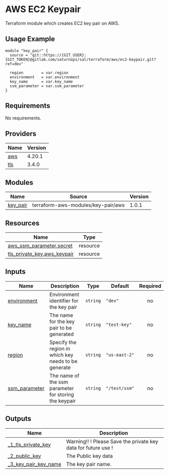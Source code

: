 # AWS EC2 Keypair

Terraform module which creates EC2 key pair on AWS.

## Usage Example

```hcl
module "key_pair" {
  source = "git::https://{GIT_USER}:{GIT_TOKEN}@gitlab.com/saturnops/sal/terraform/aws/ec2-keypair.git?ref=dev"

  region        = var.region
  environment   = var.environment
  key_name      = var.key_name
  ssm_parameter = var.ssm_parameter
}

```



<!-- BEGIN_TF_DOCS -->
## Requirements

No requirements.

## Providers

| Name | Version |
|------|---------|
| <a name="provider_aws"></a> [aws](#provider\_aws) | 4.20.1 |
| <a name="provider_tls"></a> [tls](#provider\_tls) | 3.4.0 |

## Modules

| Name | Source | Version |
|------|--------|---------|
| <a name="module_key_pair"></a> [key\_pair](#module\_key\_pair) | terraform-aws-modules/key-pair/aws | 1.0.1 |

## Resources

| Name | Type |
|------|------|
| [aws_ssm_parameter.secret](https://registry.terraform.io/providers/hashicorp/aws/latest/docs/resources/ssm_parameter) | resource |
| [tls_private_key.aws_keypair](https://registry.terraform.io/providers/hashicorp/tls/latest/docs/resources/private_key) | resource |

## Inputs

| Name | Description | Type | Default | Required |
|------|-------------|------|---------|:--------:|
| <a name="input_environment"></a> [environment](#input\_environment) | Environment identifier for the key pair | `string` | `"dev"` | no |
| <a name="input_key_name"></a> [key\_name](#input\_key\_name) | The name for the key pair to be generated | `string` | `"test-key"` | no |
| <a name="input_region"></a> [region](#input\_region) | Specify the region in which key needs to be generate | `string` | `"us-east-2"` | no |
| <a name="input_ssm_parameter"></a> [ssm\_parameter](#input\_ssm\_parameter) | The name of the ssm parameter for storing the keypair | `string` | `"/test/ssm"` | no |

## Outputs

| Name | Description |
|------|-------------|
| <a name="output__1_tls_private_key"></a> [\_1\_tls\_private\_key](#output\_\_1\_tls\_private\_key) | Warning!! ! Please Save the private key data for future use ! |
| <a name="output__2_public_key"></a> [\_2\_public\_key](#output\_\_2\_public\_key) | The Public key data |
| <a name="output__3_key_pair_key_name"></a> [\_3\_key\_pair\_key\_name](#output\_\_3\_key\_pair\_key\_name) | The key pair name. |
<!-- END_TF_DOCS -->
